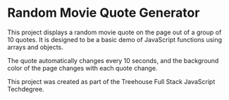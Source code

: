 # Random Movie Quote Generator
 
This project displays a random movie quote on the page out of a group of 10 quotes. It is designed to be a basic demo of JavaScript functions using arrays and objects.

The quote automatically changes every 10 seconds, and the background color of the page changes with each quote change.

This project was created as part of the Treehouse Full Stack JavaScript Techdegree.
